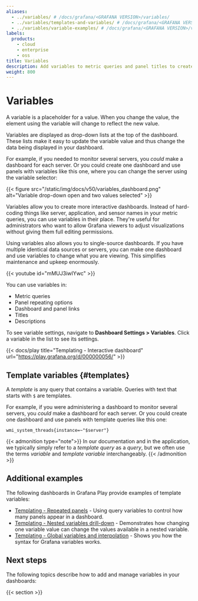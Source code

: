 ```yaml
---
aliases:
  - ../variables/ # /docs/grafana/<GRAFANA VERSION>/variables/
  - ../variables/templates-and-variables/ # /docs/grafana/<GRAFANA VERSION>/variables/templates-and-variables/
  - ../variables/variable-examples/ # /docs/grafana/<GRAFANA VERSION>/variables/variable-examples/
labels:
  products:
    - cloud
    - enterprise
    - oss
title: Variables
description: Add variables to metric queries and panel titles to create interactive and dynamic dashboards
weight: 800
---
```


# Variables

A variable is a placeholder for a value.
When you change the value, the element using the variable will change to reflect the new value.

Variables are displayed as drop-down lists at the top of the dashboard.
These lists make it easy to update the variable value and thus change the data being displayed in your dashboard.

For example, if you needed to monitor several servers, you _could_ make a dashboard for each server.
Or you could create one dashboard and use panels with variables like this one, where you can change the server using the variable selector:

{{< figure src="/static/img/docs/v50/variables_dashboard.png" alt="Variable drop-down open and two values selected" >}}

Variables allow you to create more interactive dashboards.
Instead of hard-coding things like server, application, and sensor names in your metric queries, you can use variables in their place.
They're useful for administrators who want to allow Grafana viewers to adjust visualizations without giving them full editing permissions.

Using variables also allows you to single-source dashboards.
If you have multiple identical data sources or servers, you can make one dashboard and use variables to change what you are viewing.
This simplifies maintenance and upkeep enormously.

{{< youtube id="mMUJ3iwIYwc" >}}

You can use variables in:

- Metric queries
- Panel repeating options
- Dashboard and panel links
- Titles
- Descriptions

To see variable settings, navigate to **Dashboard Settings > Variables**.
Click a variable in the list to see its settings.

{{< docs/play title="Templating - Interactive dashboard" url="https://play.grafana.org/d/000000056/" >}}

## Template variables {#templates}

A _template_ is any query that contains a variable.
Queries with text that starts with `$` are templates.

For example, if you were administering a dashboard to monitor several servers, you _could_ make a dashboard for each server.
Or you could create one dashboard and use panels with template queries like this one:

```
wmi_system_threads{instance=~"$server"}
```

{{< admonition type="note">}}
In our documentation and in the application, we typically simply refer to a _template query_ as a _query_, but we often use the terms _variable_ and _template variable_ interchangeably.
{{< /admonition >}}

## Additional examples

The following dashboards in Grafana Play provide examples of template variables:

- [Templating -  Repeated panels](https://play.grafana.org/d/000000025/) - Using query variables to control how many panels appear in a dashboard.
- [Templating - Nested variables drill-down](https://play.grafana.org/d/testdata-nested-variables-drilldown/) - Demonstrates how changing one variable value can change the values available in a nested variable.
- [Templating - Global variables and interpolation](https://play.grafana.org/d/HYaGDGIMk/) - Shows you how the syntax for Grafana variables works.

## Next steps

The following topics describe how to add and manage variables in your dashboards:

{{< section >}}